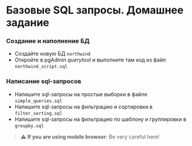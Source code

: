# Базовые SQL запросы. Домашнее задание

### Создание и наполнение БД

- Создайте новую БД `northwind`
- Откройте в pgAdmin _querytool_ и выполните там код из файл `northwind_script.sql`

### Написание sql-запросов

- Напишите sql-запросы на простые выборки в файле `simple_queries.sql`
- Напишите sql-запросы на фильтрацию и сортировки в `filter_sorting.sql`
- Напишите sql-запросы на фильтрацию по шаблону и группировки в `groupby.sql`

> :warning: **If you are using mobile browser**: Be very careful here!